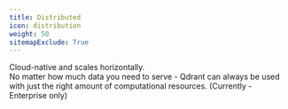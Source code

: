 ```yaml
---
title: Distributed
icon: distribution
weight: 50
sitemapExclude: True
---
```


Cloud-native and scales horizontally. \
No matter how much data you need to serve - Qdrant can always be used with just the right amount of computational resources. (Currently - Enterprise only)
